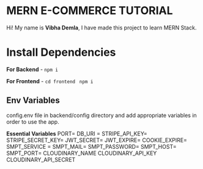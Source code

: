 # MERN E-COMMERCE TUTORIAL

Hi! My name is **Vibha Demla**, I have made this project to learn MERN Stack.

# Install Dependencies

**For Backend** - `npm i`

**For Frontend** - `cd frontend` ` npm i`

## Env Variables

config.env file in backend/config directory and add appropriate variables in order to use the app.

**Essential Variables**
PORT=
DB_URI =
STRIPE_API_KEY=
STRIPE_SECRET_KEY=
JWT_SECRET=
JWT_EXPIRE=
COOKIE_EXPIRE=
SMPT_SERVICE =
SMPT_MAIL=
SMPT_PASSWORD=
SMPT_HOST=
SMPT_PORT=
CLOUDINARY_NAME
CLOUDINARY_API_KEY
CLOUDINARY_API_SECRET

